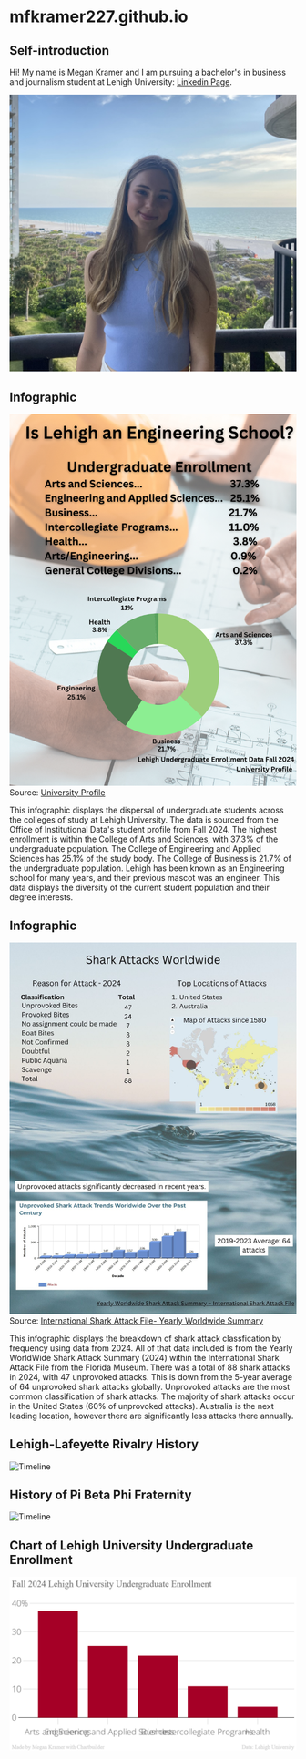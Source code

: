 # mfkramer227.github.io
## Self-introduction
Hi! My name is Megan Kramer and I am pursuing a bachelor's in business and journalism student at Lehigh University: [Linkedin Page](www.linkedin.com/in/megankramer-).


![Self-pic](https://github.com/mfkramer227/mfkramer227.github.io/blob/main/IMG_9618%20(3).jpg?raw=true)

## Infographic
![Picture](https://github.com/mfkramer227/mfkramer227.github.io/blob/main/Is%20Lehigh%20an%20Engineering%20School.png?raw=true)
Source: [University Profile](https://data.lehigh.edu/sites/data.lehigh.edu/files/LUprofile_2024.pdf)

This infographic displays the dispersal of undergraduate students across the colleges of study at Lehigh University. The data is sourced from the Office of Institutional Data's student profile from Fall 2024. The highest enrollment is within the College of Arts and Sciences, with 37.3% of the undergraduate population. The College of Engineering and Applied Sciences has 25.1% of the study body. The College of Business is 21.7% of the undergraduate population. Lehigh has been known as an Engineering school for many years, and their previous mascot was an engineer. This data displays the diversity of the current student population and their degree interests.


## Infographic 
![Picture](https://github.com/mfkramer227/mfkramer227.github.io/blob/main/Shark%20Attacks%20Worldwide%20(2).jpg?raw=true)
Source: [International Shark Attack File- Yearly Worldwide Summary](https://www.floridamuseum.ufl.edu/shark-attacks/yearly-worldwide-summary/)

This infographic displays the breakdown of shark attack classfication by frequency using data from 2024. All of that data included is from the Yearly WorldWide Shark Attack Summary (2024) within the International Shark Attack File from the Florida Museum. There was a total of 88 shark attacks in 2024, with 47 unprovoked attacks. This is down from the 5-year average of 64 unprovoked shark attacks globally. Unprovoked attacks are the most common classification of shark attacks. The majority of shark attacks occur in the United States (60% of unprovoked attacks). Australia is the next leading location, however there are significantly less attacks there annually.

## Lehigh-Lafeyette Rivalry History

![Timeline]('https://cdn.knightlab.com/libs/timeline3/latest/embed/index.html?source=1nImZI6ezbFUDTReWAJHO_RgjS2iB09LSlfy9C9Fw7JM&font=Default&lang=en&initial_zoom=2&height=650')

## History of Pi Beta Phi Fraternity
![Timeline](src='https://cdn.knightlab.com/libs/timeline3/latest/embed/index.html?source=162Og-MiqGcusBIUtagTmfuHw_jT7h441x5CcPRgOWsU&font=Default&lang=en&initial_zoom=2&height=650')

## Chart of Lehigh University Undergraduate Enrollment
![Picture](https://github.com/mfkramer227/mfkramer227.github.io/blob/main/Fall_2024_Lehigh_University_Undergraduate_Enrollment_Percent_of_Undergraduate_Enrollment_chartbuilder.png?raw=true)

